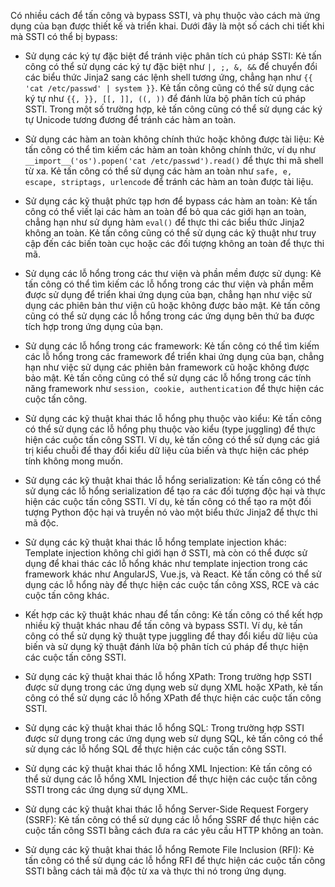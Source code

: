 Có nhiều cách để tấn công và bypass SSTI, và phụ thuộc vào cách mà ứng dụng của bạn được thiết kế và triển khai. Dưới đây là một số cách chi tiết khi mà SSTI có thể bị bypass:

  -  Sử dụng các ký tự đặc biệt để tránh việc phân tích cú pháp SSTI: Kẻ tấn công có thể sử dụng các ký tự đặc biệt như ``|, ;, &, &&`` để chuyển đổi các biểu thức Jinja2 sang các lệnh shell tương ứng, chẳng hạn như ``{{ 'cat /etc/passwd' | system }}``. Kẻ tấn công cũng có thể sử dụng các ký tự như ``{{, }}, [[, ]], ((, ))`` để đánh lừa bộ phân tích cú pháp SSTI. Trong một số trường hợp, kẻ tấn công cũng có thể sử dụng các ký tự Unicode tương đương để tránh các hàm an toàn.

  -  Sử dụng các hàm an toàn không chính thức hoặc không được tài liệu: Kẻ tấn công có thể tìm kiếm các hàm an toàn không chính thức, ví dụ như ``__import__('os').popen('cat /etc/passwd').read()`` để thực thi mã shell từ xa. Kẻ tấn công có thể sử dụng các hàm an toàn như ``safe, e, escape, striptags, urlencode`` để tránh các hàm an toàn được tài liệu.

  -  Sử dụng các kỹ thuật phức tạp hơn để bypass các hàm an toàn: Kẻ tấn công có thể viết lại các hàm an toàn để bỏ qua các giới hạn an toàn, chẳng hạn như sử dụng hàm ``eval()`` để thực thi các biểu thức Jinja2 không an toàn. Kẻ tấn công cũng có thể sử dụng các kỹ thuật như truy cập đến các biến toàn cục hoặc các đối tượng không an toàn để thực thi mã.

  -  Sử dụng các lỗ hổng trong các thư viện và phần mềm được sử dụng: Kẻ tấn công có thể tìm kiếm các lỗ hổng trong các thư viện và phần mềm được sử dụng để triển khai ứng dụng của bạn, chẳng hạn như việc sử dụng các phiên bản thư viện cũ hoặc không được bảo mật. Kẻ tấn công cũng có thể sử dụng các lỗ hổng trong các ứng dụng bên thứ ba được tích hợp trong ứng dụng của bạn.

  -  Sử dụng các lỗ hổng trong các framework: Kẻ tấn công có thể tìm kiếm các lỗ hổng trong các framework để triển khai ứng dụng của bạn, chẳng hạn như việc sử dụng các phiên bản framework cũ hoặc không được bảo mật. Kẻ tấn công cũng có thể sử dụng các lỗ hổng trong các tính năng framework như ``session, cookie, authentication`` để thực hiện các cuộc tấn công.



  -  Sử dụng các kỹ thuật khai thác lỗ hổng phụ thuộc vào kiểu: Kẻ tấn công có thể sử dụng các lỗ hổng phụ thuộc vào kiểu (type juggling) để thực hiện các cuộc tấn công SSTI. Ví dụ, kẻ tấn công có thể sử dụng các giá trị kiểu chuỗi để thay đổi kiểu dữ liệu của biến và thực hiện các phép tính không mong muốn.

  -  Sử dụng các kỹ thuật khai thác lỗ hổng serialization: Kẻ tấn công có thể sử dụng các lỗ hổng serialization để tạo ra các đối tượng độc hại và thực hiện các cuộc tấn công SSTI. Ví dụ, kẻ tấn công có thể tạo ra một đối tượng Python độc hại và truyền nó vào một biểu thức Jinja2 để thực thi mã độc.

  -  Sử dụng các kỹ thuật khai thác lỗ hổng template injection khác: Template injection không chỉ giới hạn ở SSTI, mà còn có thể được sử dụng để khai thác các lỗ hổng khác như template injection trong các framework khác như AngularJS, Vue.js, và React. Kẻ tấn công có thể sử dụng các lỗ hổng này để thực hiện các cuộc tấn công XSS, RCE và các cuộc tấn công khác.

  -  Kết hợp các kỹ thuật khác nhau để tấn công: Kẻ tấn công có thể kết hợp nhiều kỹ thuật khác nhau để tấn công và bypass SSTI. Ví dụ, kẻ tấn công có thể sử dụng kỹ thuật type juggling để thay đổi kiểu dữ liệu của biến và sử dụng kỹ thuật đánh lừa bộ phân tích cú pháp để thực hiện các cuộc tấn công SSTI.

  -  Sử dụng các kỹ thuật khai thác lỗ hổng XPath: Trong trường hợp SSTI được sử dụng trong các ứng dụng web sử dụng XML hoặc XPath, kẻ tấn công có thể sử dụng các lỗ hổng XPath để thực hiện các cuộc tấn công SSTI.

  -  Sử dụng các kỹ thuật khai thác lỗ hổng SQL: Trong trường hợp SSTI được sử dụng trong các ứng dụng web sử dụng SQL, kẻ tấn công có thể sử dụng các lỗ hổng SQL để thực hiện các cuộc tấn công SSTI.

  -  Sử dụng các kỹ thuật khai thác lỗ hổng XML Injection: Kẻ tấn công có thể sử dụng các lỗ hổng XML Injection để thực hiện các cuộc tấn công SSTI trong các ứng dụng sử dụng XML.

  -  Sử dụng các kỹ thuật khai thác lỗ hổng Server-Side Request Forgery (SSRF): Kẻ tấn công có thể sử dụng các lỗ hổng SSRF để thực hiện các cuộc tấn công SSTI bằng cách đưa ra các yêu cầu HTTP không an toàn.

  -  Sử dụng các kỹ thuật khai thác lỗ hổng Remote File Inclusion (RFI): Kẻ tấn công có thể sử dụng các lỗ hổng RFI để thực hiện các cuộc tấn công SSTI bằng cách tải mã độc từ xa và thực thi nó trong ứng dụng.

